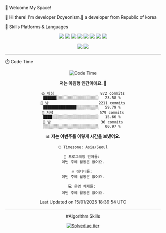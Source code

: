 🤞 Welcome My Space!

👋 Hi there! I'm developer Doyeonism.🚀 a developer from Republic of korea

💪 Skills
Platforms & Languages

<div align="center">
<p>
  <img src="https://img.shields.io/badge/Next.js-000000?style=flat-square&logo=Next.js&logoColor=white"/>
  <img src="https://img.shields.io/badge/React-61DAFB?style=flat-square&logo=React&logoColor=black"/>
  <img src="https://img.shields.io/badge/ReactQuery-FF4154?style=flat-square&logo=ReactQuery&logoColor=white"/>
  <img src="https://img.shields.io/badge/Axios-5A29E4?style=flat-square&logo=axios&logoColor=white"/>
  <img src="https://img.shields.io/badge/Storybook-FF4785?style=flat-square&logo=storybook&logoColor=white"/>
  <img src="https://img.shields.io/badge/GitHub-181717?style=flat-square&logo=Github&logoColor=white"/>
  <img src="https://img.shields.io/badge/Emotion-DB7093?style=flat-square&logo=emotion&logoColor=white"/>
  <img src="https://img.shields.io/badge/Webpack-8DD6F9?style=flat-square&logo=webpack&logoColor=black"/>
</p>

<p>
  <img src="https://img.shields.io/badge/TypeScript-3178C6?style=flat-square&logo=TypeScript&logoColor=white"/>
  <img src="https://img.shields.io/badge/Javascript-F7DF1E?style=flat-square&logo=JavaScript&logoColor=white"/>
</p>

<hr />

</div

⏱️ Code Time

<div align="center">

<!--START_SECTION:waka-->
![Code Time](http://img.shields.io/badge/Code%20Time-0%20secs-blue)

**저는 아침형 인간이에요. 🐤** 

```text
🌞 아침                     872 commits         ██████░░░░░░░░░░░░░░░░░░░   23.58 % 
🌆 낮　                     2211 commits        ███████████████░░░░░░░░░░   59.79 % 
🌃 저녁                     579 commits         ████░░░░░░░░░░░░░░░░░░░░░   15.66 % 
🌙 밤　                     36 commits          ░░░░░░░░░░░░░░░░░░░░░░░░░   00.97 % 
```


📊 **저는 이번주를 이렇게 시간을 보냈어요.** 

```text
🕑︎ Timezone: Asia/Seoul

💬 프로그래밍 언어들: 
이번 주에 활동은 없어요.

🔥 에디터들: 
이번 주에 활동은 없어요.

💻 운영 체제들: 
이번 주에 활동은 없어요.
```


 Last Updated on 15/01/2025 18:39:54 UTC
<!--END_SECTION:waka-->

<hr />

#Algorithm Skills

[![Solved.ac
tier](http://mazassumnida.wtf/api/generate_badge?boj=jdy0210)](https://solved.ac/jdy0210)

</div>
